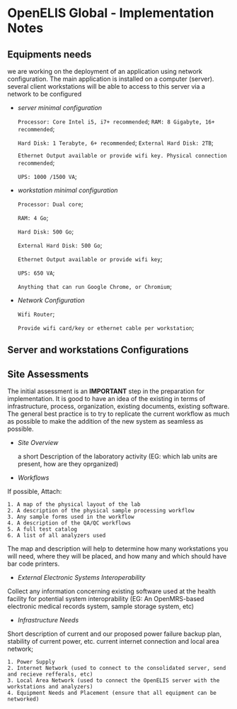 # OpenELIS Global - Implementation Notes

## Equipments needs

we are working on the deployment of an application using network configuration.
The main application is installed on a computer (server). several client
workstations will be able to access to this server via a network to be
configured

- _server minimal configuration_

  `Processor: Core Intel i5, i7+ recommended`;
  `RAM: 8 Gigabyte, 16+ recommended`;

  `Hard Disk: 1 Terabyte, 6+ recommended`; `External Hard Disk: 2TB`;

  `Ethernet Output available or provide wifi key. Physical connection recommended`;

  `UPS: 1000 /1500 VA`;

- _workstation minimal configuration_

  `Processor: Dual core`;

  `RAM: 4 Go`;

  `Hard Disk: 500 Go`;

  `External Hard Disk: 500 Go`;

  `Ethernet Output available or provide wifi key`;

  `UPS: 650 VA`;

  `Anything that can run Google Chrome, or Chromium`;

- _Network Configuration_

  `Wifi Router`;

  `Provide wifi card/key or ethernet cable per workstation`;

## Server and workstations Configurations

## Site Assessments

The initial assessment is an **IMPORTANT** step in the preparation for
implementation. It is good to have an idea of the existing in terms of
infrastructure, process, organization, existing documents, existing software.
The general best practice is to try to replicate the current workflow as much as
possible to make the addition of the new system as seamless as possible.

- _Site Overview_

  a short Description of the laboratory activity (EG: which lab units are
  present, how are they oprganized)

- _Workflows_

If possible, Attach:

    1. A map of the physical layout of the lab
    2. A description of the physical sample processing workflow
    3. Any sample forms used in the workflow
    4. A description of the QA/QC workflows
    5. A full test catalog
    6. A list of all analyzers used

The map and description will help to determine how many workstations you will
need, where they will be placed, and how many and which should have bar code
printers.

- _External Electronic Systems Interoperability_

Collect any information concerning existing software used at the health facility
for potential system interoprability (EG: An OpenMRS-based electronic medical
records system, sample storage system, etc)

- _Infrastructure Needs_

Short description of current and our proposed power failure backup plan,
stability of current power, etc. current internet connection and local area
network;

    1. Power Supply
    2. Internet Network (used to connect to the consolidated server, send and recieve refferals, etc)
    3. Local Area Network (used to connect the OpenELIS server with the workstations and analyzers)
    4. Equipment Needs and Placement (ensure that all equipment can be networked)
